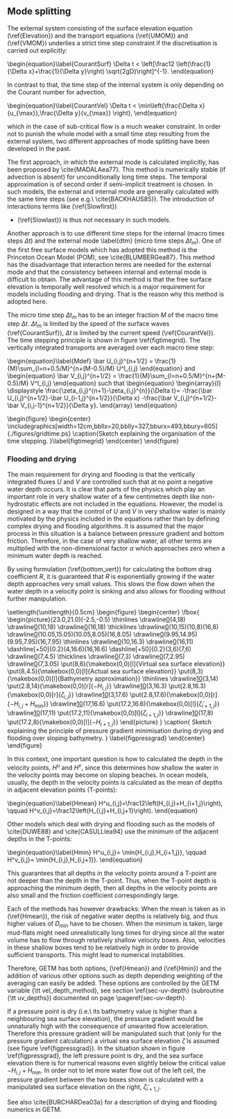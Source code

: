## Mode splitting

The external system consisting of the surface elevation equation
(\ref{Elevation}) and the transport equations (\ref{UMOM}) and
(\ref{VMOM}) underlies a strict time step constraint if the
discretisation is carried out explicitly:

\begin{equation}\label{CourantSurf}
\Delta t < \left[\frac12 \left(\frac{1}{\Delta x}+\frac{1}{\Delta y}\right)
\sqrt{2gD}\right]^{-1}.
\end{equation}

In contrast to that, the time step of the internal system
is only depending on the Courant number for advection,

\begin{equation}\label{CourantVel}
\Delta t < \min\left\{\frac{\Delta x}{u_{\max}},\frac{\Delta y}{v_{\max}}
\right\},
\end{equation}

which in the case of sub-critical flow is a much weaker
constraint. In order not to punish the whole model with a small
time step resulting from the external system, two different approaches
of mode splitting have been developed in the past.

The first approach, in which the external mode is calculated
implicitly, has been proposed by \cite{MADALAea77}.
This method
is numerically stable (if advection is absent)
for unconditionally long time steps.
The temporal approximation is of second order if semi-implicit
treatment is chosen. In such models, the external and internal mode are
generally calculated with the same time steps
(see e.g.\ \cite{BACKHAUS85}). The introduction of
interactions terms like (\ref{Slowfirst})
- (\ref{Slowlast}) is thus not necessary in such models.

Another approach is to use different time steps for the internal
(macro times steps $\Delta t$)
and the external mode \label{dtm} (micro time steps $\Delta t_m$).
One of the first free surface models which has adopted this method is the
Princeton Ocean Model (POM), see \cite{BLUMBERGea87}.
This method has the disadvantage that interaction
terms are needed for the external mode and that the consistency
between internal and external mode is difficult to obtain.
The advantage of this method is that the free surface elevation is
temporally well resolved which is a major requirement for models
including flooding and drying. That is the reason why this
method is adopted here.

The micro time step $\Delta t_m$ has to be an integer fraction $M$ of the
macro time step $\Delta t$. $\Delta t_m$ is limited by the speed of the
surface waves (\ref{CourantSurf}),
$\Delta t$ is limited by the current speed (\ref{CourantVel}).
The time stepping principle is shown in figure \ref{figtimegrid}.
The vertically integrated transports are averaged over each macro time
step:

\begin{equation}\label{Mdef} 
\bar U_{i,j}^{n+1/2} = \frac{1}{M}\sum_{l=n+0.5/M}^{n+(M-0.5)/M} U^l_{i,j}
\end{equation}
and
\begin{equation}
\bar V_{i,j}^{n+1/2} = \frac{1}{M}\sum_{l=n+0.5/M}^{n+(M-0.5)/M} V^l_{i,j}
\end{equation}
such that
\begin{equation}
\begin{array}{l}
\displaystyle
\frac{\zeta_{i,j}^{n+1}-\zeta_{i,j}^{n}}{\Delta t}=
-\frac{\bar U_{i,j}^{n+1/2}-\bar U_{i-1,j}^{n+1/2}}{\Delta x}
-\frac{\bar V_{i,j}^{n+1/2}-\bar V_{i,j-1}^{n+1/2}}{\Delta y}.
\end{array}
\end{equation}


\begin{figure}
\begin{center}
\includegraphics[width=12cm,bbllx=20,bblly=327,bburx=493,bbury=605]{./figures/gridtime.ps}
\caption{Sketch explaining the organisation of the time stepping.
}\label{figtimegrid}
\end{center}
\end{figure}

### Flooding and drying

The main requirement for drying and flooding is that the
vertically integrated fluxes $U$ and $V$ are controlled such
that at no point a negative water depth occurs.
It is clear that parts of the physics which
play an important role in very shallow water of a
few centimetres depth
like non-hydrostatic effects
are not included in the equations.
However, the model is designed in a way that the control of $U$ and $V$
in very shallow water is mainly motivated by the physics
included in the equations
rather than by defining complex drying and flooding algorithms.
It is assumed that the major process in this
situation is a balance between pressure gradient and bottom friction.
Therefore, in the case of very shallow water, all other terms are multiplied
with the non-dimensional factor $\alpha$ which approaches zero
when a minimum water depth is reached.

By using formulation (\ref{bottom_vert})
for calculating the bottom drag coefficient $R$,
it is guaranteed that $R$ is exponentially growing if the water depth
approaches very small values.
This slows the flow down when the water depth in a
velocity point is sinking and also allows for flooding without
further manipulation.

\setlength{\unitlength}{0.5cm}
\begin{figure}
\begin{center}
\fbox{
\begin{picture}(23.0,21.0)(-2.5,-0.5)
\thinlines
\drawline[0](4,8)(4,18)
\drawline[0](10,8)(10,18)
\drawline[0](16,8)(16,18)
\thicklines
\drawline[0](4,15)(10,15)(10,8)(16,8)
\drawline[0](4,15.05)(10.05,15.05)(10.05,8.05)(16,8.05)
\drawline[0](4,14.95)(9.95,14.95)(9.95,7.95)(16,7.95)
\thinlines
\drawline[0](4,16.3)(10,16.3)
\drawline[0](10,11)(16,11)
\dashline[+50]{0.2}(4,16.6)(16,16.6)
\dashline[+50]{0.2}(3,6)(7,6)
\drawline[0](3,4.5)(7,4.5)
\thicklines
\drawline[0](3,3)(7,3)
\drawline[0](3,2.95)(7,2.95)
\drawline[0](3,3.05)(7,3.05)
\put(8,6){\makebox(0,0)[l]{Virtual sea surface elevation}}
\put(8,4.5){\makebox(0,0)[l]{Actual sea surface elevation}}
\put(8,3){\makebox(0,0)[l]{Bathymetry approximation}}
\thinlines
\drawline[10](4,15)(3,14)
\put(2.8,14){\makebox(0,0)[r]{$-H_{i,j}$}}
\drawline[10](4,16.3)(3,16.3)
\put(2.8,16.3){\makebox(0,0)[r]{$\zeta_{i,j}$}}
\drawline[10](4,16.6)(3,17.6)
\put(2.8,17.6){\makebox(0,0)[r]{$-H_{i,j}+H_{\min}$}}
\drawline[10](16,16.6)(17,16.6)
\put(17.2,16.6){\makebox(0,0)[l]{$\tilde \zeta_{i+1,j}$}}
\drawline[10](16,11)(17,11)
\put(17.2,11){\makebox(0,0)[l]{$\zeta_{i+1,j}$}}
\drawline[10](16,8)(17,8)
\put(17.2,8){\makebox(0,0)[l]{$-H_{i+1,j}$}}
\end{picture}
}
\caption{
Sketch explaining the principle of pressure gradient
minimisation during drying and flooding over sloping bathymetry.
}
\label{figpressgrad}
\end{center}
\end{figure}

In this context, one important question is how to calculated the depth
in the velocity points, $H^u$ and $H^v$, since this determines how shallow the
water in the velocity points may become on sloping beaches.
In ocean models, usually, the depth in the velocity points is calculated as
the mean of depths in adjacent elevation points (T-points):

\begin{equation}\label{Hmean}
H^u_{i,j}=\frac12\left(H_{i,j}+H_{i+1,j}\right),
\qquad
H^v_{i,j}=\frac12\left(H_{i,j}+H_{i,j+1}\right).
\end{equation}

Other models which deal with drying and flooding such as the models of
\cite{DUWE88} and \cite{CASULLIea94} use the minimum of the adjacent depths in
the T-points:

\begin{equation}\label{Hmin}
H^u_{i,j}= \min\{H_{i,j},H_{i+1,j}\},
\qquad
H^v_{i,j}= \min\{H_{i,j},H_{i,j+1}\}.
\end{equation}

This guarantees that all depths in the velocity points around a T-point are not
deeper than the depth in the T-point.
Thus, when the T-point depth is approaching
the minimum depth, then all depths in the velocity
points are also small and the
friction coefficient correspondingly large.

Each of the methods has however drawbacks: When the mean is taken as in
(\ref{Hmean}), the risk of negative water depths is relatively big, and thus
higher values of $D_{\min}$ have to be chosen. When the minimum is taken,
large mud-flats might need unrealistically long times for drying since all
the water volume has to flow through relatively shallow velocity boxes.
Also, velocities in these shallow boxes tend to be relatively high in order to
provide sufficient transports. This might lead to numerical instabilities.

Therefore, GETM has both options, (\ref{Hmean}) and (\ref{Hmin})
and the addition of various other options such
as depth depending weighting of the averaging can easily be added.
These options are controlled by the GETM variable {\tt vel\_depth\_method},
see section \ref{sec-uv-depth} (subroutine {\tt uv\_depths}) documented
on page \pageref{sec-uv-depth}.

If a pressure point is dry (i.e.\ its bathymetry value is higher than
a neighbouring sea surface elevation),
the pressure gradient would be unnaturally high with the consequence
of unwanted flow acceleration. Therefore this pressure gradient will
be manipulated such that (only for the pressure gradient calculation)
a virtual sea surface elevation $\tilde \zeta$ is assumed
(see figure \ref{figpressgrad}). In the situation shown in figure
\ref{figpressgrad}, the left pressure point is dry, and the sea surface
elevation
there is for numerical reasons even slightly below the critical value
$-H_{i,j}+H_{\min}$. In order not to let more water flow out of the left cell,
the pressure gradient between the two boxes shown is calculated with a
manipulated sea surface elevation on the right, $\tilde \zeta_{i+1,j}$.

See also \cite{BURCHARDea03a} for a description of drying and flooding
numerics in GETM.

